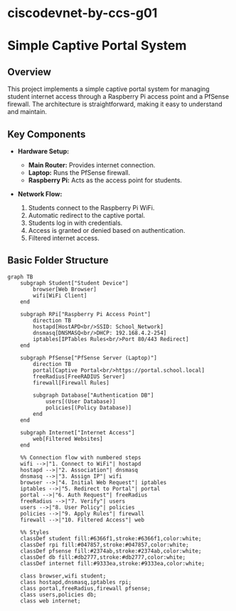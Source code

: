 # ciscodevnet-by-ccs-g01
# Simple Captive Portal System

## Overview

This project implements a simple captive portal system for managing student internet access through a Raspberry Pi access point and a PfSense firewall. The architecture is straightforward, making it easy to understand and maintain.

## Key Components

- **Hardware Setup:**
  - **Main Router:** Provides internet connection.
  - **Laptop:** Runs the PfSense firewall.
  - **Raspberry Pi:** Acts as the access point for students.

- **Network Flow:**
  1. Students connect to the Raspberry Pi WiFi.
  2. Automatic redirect to the captive portal.
  3. Students log in with credentials.
  4. Access is granted or denied based on authentication.
  5. Filtered internet access.

## Basic Folder Structure


```mermaid
graph TB
    subgraph Student["Student Device"]
        browser[Web Browser]
        wifi[WiFi Client]
    end

    subgraph RPi["Raspberry Pi Access Point"]
        direction TB
        hostapd[HostAPD<br/>SSID: School_Network]
        dnsmasq[DNSMASQ<br/>DHCP: 192.168.4.2-254]
        iptables[IPTables Rules<br/>Port 80/443 Redirect]
    end

    subgraph PfSense["PfSense Server (Laptop)"]
        direction TB
        portal[Captive Portal<br/>https://portal.school.local]
        freeRadius[FreeRADIUS Server]
        firewall[Firewall Rules]
        
        subgraph Database["Authentication DB"]
            users[(User Database)]
            policies[(Policy Database)]
        end
    end

    subgraph Internet["Internet Access"]
        web[Filtered Websites]
    end

    %% Connection flow with numbered steps
    wifi -->|"1. Connect to WiFi"| hostapd
    hostapd -->|"2. Association"| dnsmasq
    dnsmasq -->|"3. Assign IP"| wifi
    browser -->|"4. Initial Web Request"| iptables
    iptables -->|"5. Redirect to Portal"| portal
    portal -->|"6. Auth Request"| freeRadius
    freeRadius -->|"7. Verify"| users
    users -->|"8. User Policy"| policies
    policies -->|"9. Apply Rules"| firewall
    firewall -->|"10. Filtered Access"| web

    %% Styles
    classDef student fill:#6366f1,stroke:#6366f1,color:white;
    classDef rpi fill:#047857,stroke:#047857,color:white;
    classDef pfsense fill:#2374ab,stroke:#2374ab,color:white;
    classDef db fill:#db2777,stroke:#db2777,color:white;
    classDef internet fill:#9333ea,stroke:#9333ea,color:white;

    class browser,wifi student;
    class hostapd,dnsmasq,iptables rpi;
    class portal,freeRadius,firewall pfsense;
    class users,policies db;
    class web internet;
